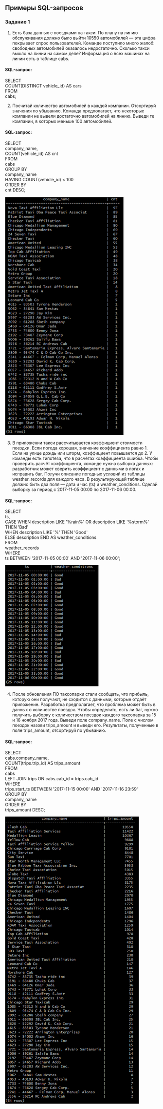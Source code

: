 ## Примеры SQL-запросов 
### Задание 1

1) Есть база данных с поездками на такси. По плану на линию обслуживания должно было выйти 10550 автомобилей — эта цифра покрывает спрос пользователей. Команде поступило много жалоб: свободных автомобилей оказалось недостаточно. Сколько такси вышло на линии на самом деле? Информация о всех машинах на линии есть в таблице cabs.

#### SQL-запрос:
SELECT     
COUNT(DISTINCT vehicle_id) AS cars    
FROM    
cabs;

2) Посчитай количество автомобилей в каждой компании. Отсортируй значения по убыванию. Команда предполагает, что некоторые компании не вывели достаточно автомобилей на линию. 
Выведи те компании, в которых меньше 100 автомобилей. 


#### SQL-запрос:
SELECT   
company_name,   
COUNT(vehicle_id) AS cnt  
FROM   
cabs  
GROUP BY  
company_name  
HAVING COUNT(vehicle_id) < 100  
ORDER BY   
cnt DESC;

![sql1_2](https://github.com/alxtvin/SQL/blob/main/screenshots/sql1_2.png)

3) В приложении такси рассчитывается коэффициент стоимости поездки. Если погода хорошая, значение коэффициента равно 1. Если на улице дождь или шторм, коэффициент повышается до 2. У команды есть гипотеза, что в расчётах коэффициента ошибка. Чтобы проверить расчёт коэффициента, команде нужна выборка данных: разработчик может сверить коэффициент с данными в логах и исправить баг. Получи описание погодных условий из таблицы weather_records для каждого часа. В результирующей таблице должно быть два поля — дата и час (ts) и weather_conditions. Сделай выборку за период с 2017-11-05 00:00 по 2017-11-06 00:00.

#### SQL-запрос:
SELECT   
ts,   
CASE WHEN description LIKE '%rain%' OR description LIKE '%storm%' THEN 'Bad'   
WHEN description LIKE '%' THEN 'Good'   
ELSE description END AS weather_conditions   
FROM   
weather_records   
WHERE   
ts BETWEEN '2017-11-05 00:00' AND '2017-11-06 00:00';  

![sql1_3](https://github.com/alxtvin/SQL/blob/main/screenshots/sql1_3.png)

4) После обновления ПО таксопарки стали сообщать, что прибыль, которую они получают, не сходится с данными, которые отдаёт приложение. Разработка предполагает, что проблема может быть в данных о количестве поездок. Чтобы определить, есть ли баг, нужно получить выборку с количеством поездок каждого таксопарка за 15 и 16 ноября 2017 года. Выведи поле company_name. Поле с числом поездок назови trips_amount и выведи его. Результаты, полученные в поле trips_amount, отсортируй по убыванию. 
 
#### SQL-запрос:
SELECT   
cabs.company_name,  
COUNT(trips.trip_id) AS trips_amount  
FROM   
cabs  
LEFT JOIN trips ON cabs.cab_id = trips.cab_id  
WHERE   
trips.start_ts BETWEEN '2017-11-15 00:00' AND '2017-11-16 23:59'  
GROUP BY  
company_name  
ORDER BY   
trips_amount DESC;  

![sql1_4](https://github.com/alxtvin/SQL/blob/main/screenshots/sql1_4.png)
